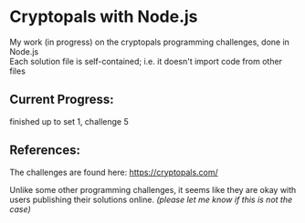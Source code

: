 # Cryptopals with Node.js
My work (in progress) on the cryptopals programming challenges, done in Node.js  
Each solution file is self-contained; i.e. it doesn't import code from other files

## Current Progress:
finished up to set 1, challenge 5

## References:
The challenges are found here: https://cryptopals.com/

Unlike some other programming challenges, it seems like they are okay with users publishing their solutions online.
*(please let me know if this is not the case)*
